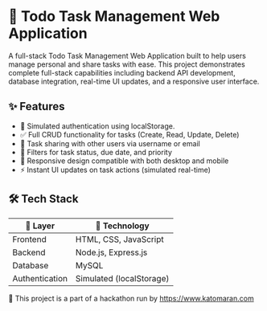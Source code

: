 # 📝 Todo Task Management Web Application

A full-stack Todo Task Management Web Application built to help users manage personal and share tasks with ease. This project demonstrates complete full-stack capabilities including backend API development, database integration, real-time UI updates, and a responsive user interface.

## ✨ Features

- 🔐 Simulated authentication using localStorage.
- ✅ Full CRUD functionality for tasks (Create, Read, Update, Delete)
- 👥 Task sharing with other users via username or email
- 🎯 Filters for task status, due date, and priority
- 📱 Responsive design compatible with both desktop and mobile
- ⚡ Instant UI updates on task actions (simulated real-time)

## 🛠️ Tech Stack

| 🔹 Layer       | 🔧 Technology            |
|----------------|--------------------------|
| Frontend       | HTML, CSS, JavaScript    |
| Backend        | Node.js, Express.js      |
| Database       | MySQL            |
| Authentication | Simulated (localStorage) |

📢 This project is a part of a hackathon run by https://www.katomaran.com 
